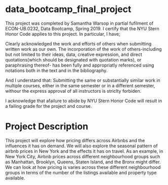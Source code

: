 # data_bootcamp_final_project


This project was completed by Samantha Warsop in partial fufilment of ECON-UB.0232, Data Bootcamp, Spring 2019. I certify that the NYU Stern Honor Code applies to this project. In particular, I have;

Clearly acknowledged the work and efforts of others when submitting written work as our own. The incorporation of the work of others-including but not limited to their ideas, data, creative expression, and direct quotations(which should be designated with quotation marks), or paraphrasing thereof- has been fully and appropriatly referenced using notations both in the text and in the bibliography. 

And I understand that:
Submitting the same or substantially similar work in multiple courses, either in the same semester or in a different semester, withour the express approval of all instructors is striclty forbiden. 

I acknowledge that afailure to abide by NYU Stern Honor Code will result in a failing grade for the project and course. 

# Project Description 
This project will explore how pricing differs across Airbnbs and the influences it has on demand. We will also explore the seasonal pattern of airbnb prices in New York and the effects it has on travel. As an example, in New York City, Airbnb prices across different neighbourhood groups such as Manhattan, Brooklyn, Queens, Staten Island, and the Bronx might differ. We can look at how pricing is varies across these different neighbourhood groups in terms of the number of the listings available and property type available.
